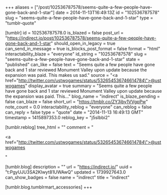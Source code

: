 +++
aliases = ["/post/102536787578/seems-quite-a-few-people-have-gone-back-and-1-star"]
date = 2014-11-13T16:49:13Z
id = "102536787578"
slug = "seems-quite-a-few-people-have-gone-back-and-1-star"
type = "tumblr-quote"

[tumblr]
id = 102536787578.0
is_blazed = false
post_url = "https://indirect.io/post/102536787578/seems-quite-a-few-people-have-gone-back-and-1-star"
should_open_in_legacy = true
can_send_in_message = true
is_blocks_post_format = false
format = "html"
interactability_blaze = "everyone"
id_string = "102536787578"
slug = "seems-quite-a-few-people-have-gone-back-and-1-star"
state = "published"
can_like = false
text = "Seems quite a few people have gone back and 1 star reviewed Monument Valley upon update because the expansion was paid. This makes us sad."
source = "<a href=\"http://twitter.com/ustwogames/status/532654536746614784\">@ustwogames</a>"
display_avatar = true
summary = "Seems quite a few people have gone back and 1 star reviewed Monument Valley upon update because the expansion was paid. This..."
blog_name = "indirect"
is_blaze_pending = false
can_blaze = false
short_url = "https://tmblr.co/ZY3jby1VVgpPw"
note_count = 0.0
interactability_reblog = "everyone"
can_reblog = false
can_reply = false
type = "quote"
date = "2014-11-13 16:49:13 GMT"
timestamp = 1415897353.0
reblog_key = "j5sIbbi2"

[tumblr.reblog]
tree_html = ""
comment = "<p><a href=\"http://twitter.com/ustwogames/status/532654536746614784\">@ustwogames</a></p>"

[tumblr.blog]
description = ""
url = "https://indirect.io/"
uuid = "t:PgyUJU3SA2Klwyt81UWAwQ"
updated = 1739927643.0
can_show_badges = false
name = "indirect"
title = "indirect"

[tumblr.blog.tumblrmart_accessories]
+++
